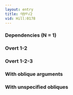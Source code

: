 ```yaml
---
layout: entry
title: འཁྲབ་√2
vid: Hill:0178
---
```

### Dependencies (N = 1)


### Overt 1-2


### Overt 1-2-3


### With oblique arguments


### With unspecified obliques
